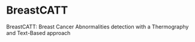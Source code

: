 # BreastCATT
BreastCATT: Breast Cancer Abnormalities detection with a Thermography and Text-Based approach
